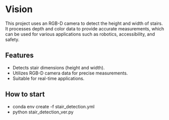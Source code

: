 # Vision
This project uses an RGB-D camera to detect the height and width of stairs. It processes depth and color data to provide accurate measurements, which can be used for various applications such as robotics, accessibility, and safety.

## Features
- Detects stair dimensions (height and width).
- Utilizes RGB-D camera data for precise measurements.
- Suitable for real-time applications.

## How to start
- conda env create -f stair_detection.yml
- python stair_detection_ver.py
